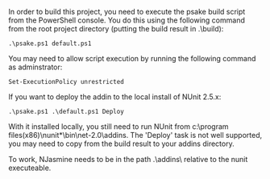 
In order to build this project, you need to execute the psake build script from the PowerShell console.
You do this using the following command from the root project directory (putting the build result in .\build):

	.\psake.ps1 default.ps1
	
You may need to allow script execution by running the following command as adminstrator:

	Set-ExecutionPolicy unrestricted
	
	
If you want to deploy the addin to the local install of NUnit 2.5.x:

    .\psake.ps1 .\default.ps1 Deploy
	
With it installed locally, you still need to run NUnit from c:\program files(x86)\nunit*\bin\net-2.0\addins.  The 'Deploy' task is not well supported, you may need to copy from the build result to your addins directory.

To work, NJasmine needs to be in the path .\addins\ relative to the nunit executeable.